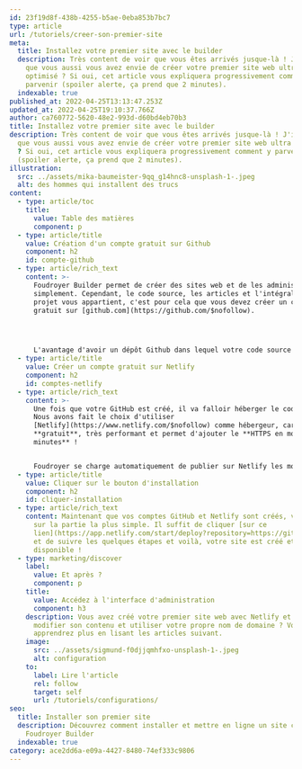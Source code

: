 ```yaml
---
id: 23f19d8f-438b-4255-b5ae-0eba853b7bc7
type: article
url: /tutoriels/creer-son-premier-site
meta:
  title: Installez votre premier site avec le builder
  description: Très content de voir que vous êtes arrivés jusque-là ! J'imagine
    que vous aussi vous avez envie de créer votre premier site web ultra
    optimisé ? Si oui, cet article vous expliquera progressivement comment y
    parvenir (spoiler alerte, ça prend que 2 minutes).
  indexable: true
published_at: 2022-04-25T13:13:47.253Z
updated_at: 2022-04-25T19:10:37.766Z
author: ca760772-5620-48e2-993d-d60bd4eb70b3
title: Installez votre premier site avec le builder
description: Très content de voir que vous êtes arrivés jusque-là ! J'imagine
  que vous aussi vous avez envie de créer votre premier site web ultra optimisé
  ? Si oui, cet article vous expliquera progressivement comment y parvenir
  (spoiler alerte, ça prend que 2 minutes).
illustration:
  src: ../assets/mika-baumeister-9qq_g14hnc8-unsplash-1-.jpeg
  alt: des hommes qui installent des trucs
content:
  - type: article/toc
    title:
      value: Table des matières
      component: p
  - type: article/title
    value: Création d'un compte gratuit sur Github
    component: h2
    id: compte-github
  - type: article/rich_text
    content: >-
      Foudroyer Builder permet de créer des sites web et de les administrer
      simplement. Cependant, le code source, les articles et l'intégralité du
      projet vous appartient, c'est pour cela que vous devez créer un compte
      gratuit sur [github.com](https://github.com/$nofollow). 




      L'avantage d'avoir un dépôt Github dans lequel votre code source et les articles seront stockés, c'est qu'en cas de panne avec votre fournisseur d'accès ou hébergeur, le code et vos articles seront sauvegardés sur Github donc vous ne perdrez jamais le contenu de votre site web.
  - type: article/title
    value: Créer un compte gratuit sur Netlify
    component: h2
    id: comptes-netlify
  - type: article/rich_text
    content: >-
      Une fois que votre GitHub est créé, il va falloir héberger le code source.
      Nous avons fait le choix d'utiliser
      [Netlify](https://www.netlify.com/$nofollow) comme hébergeur, car il est
      **gratuit**, très performant et permet d'ajouter le **HTTPS en moins de 5
      minutes** ! 


      Foudroyer se charge automatiquement de publier sur Netlify les modifications apportées à votre site, donc il vous suffit de créer un compte gratuit sur Netlify et ensuite on se charge de tout.
  - type: article/title
    value: Cliquer sur le bouton d'installation
    component: h2
    id: cliquer-installation
  - type: article/rich_text
    content: Maintenant que vos comptes GitHub et Netlify sont créés, vous arrivez
      sur la partie la plus simple. Il suffit de cliquer [sur ce
      lien](https://app.netlify.com/start/deploy?repository=https://github.com/foudroyerdotcom/purity.foudroyer.com&stack=cms)
      et de suivre les quelques étapes et voilà, votre site est créé et
      disponible !
  - type: marketing/discover
    label:
      value: Et après ?
      component: p
    title:
      value: Accédez à l'interface d'administration
      component: h3
    description: Vous avez créé votre premier site web avec Netlify et vous aimeriez
      modifier son contenu et utiliser votre propre nom de domaine ? Vous en
      apprendrez plus en lisant les articles suivant.
    image:
      src: ../assets/sigmund-f0djjqmhfxo-unsplash-1-.jpeg
      alt: configuration
    to:
      label: Lire l'article
      rel: follow
      target: self
      url: /tutoriels/configurations/
seo:
  title: Installer son premier site
  description: Découvrez comment installer et mettre en ligne un site créer via
    Foudroyer Builder
  indexable: true
category: ace2dd6a-e09a-4427-8480-74ef333c9806
---
```

